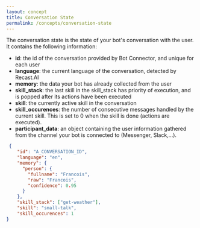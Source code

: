 ```yaml
---
layout: concept
title: Conversation State
permalink: /concepts/conversation-state
---
```


The conversation state is the state of your bot's conversation with the user. It contains the following information:
- **id**: the id of the conversation provided by Bot Connector, and unique for each user
- **language**: the current language of the conversation, detected by Recast.AI
- **memory**: the data your bot has already collected from the user
- **skill_stack**: the last skill in the skill_stack has priority of execution, and is popped after its actions have been executed
- **skill**: the currently active skill in the conversation
- **skill_occurences**: the number of consecutive messages handled by the current skill. This is set to 0 when the skill is done (actions are executed).
- **participant_data**: an object containing the user information gathered from the channel your bot is connected to (Messenger, Slack,...).

~~~ json
 {
    "id": "A_CONVERSATION_ID",
    "language": "en",
    "memory": {
      "person": {
        "fullname": "Francois",
        "raw": "Francois",
        "confidence": 0.95
      }
    },
    "skill_stack": ["get-weather"],
    "skill": "small-talk",
    "skill_occurences": 1
}
~~~
